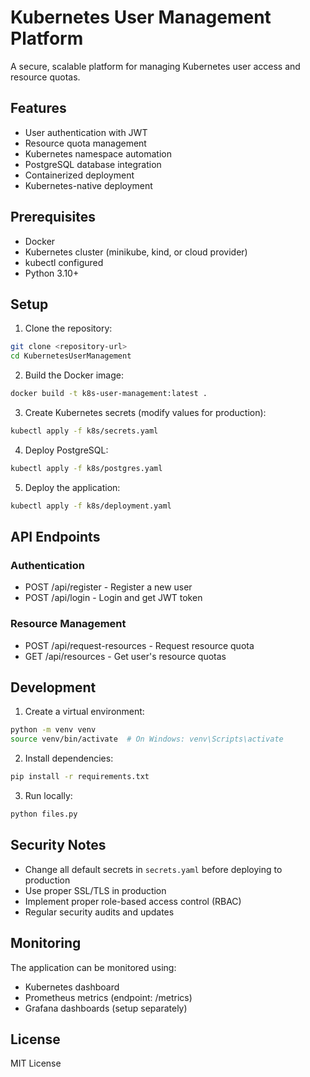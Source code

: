 # Kubernetes User Management Platform

A secure, scalable platform for managing Kubernetes user access and resource quotas.

## Features

- User authentication with JWT
- Resource quota management
- Kubernetes namespace automation
- PostgreSQL database integration
- Containerized deployment
- Kubernetes-native deployment

## Prerequisites

- Docker
- Kubernetes cluster (minikube, kind, or cloud provider)
- kubectl configured
- Python 3.10+

## Setup

1. Clone the repository:
```bash
git clone <repository-url>
cd KubernetesUserManagement
```

2. Build the Docker image:
```bash
docker build -t k8s-user-management:latest .
```

3. Create Kubernetes secrets (modify values for production):
```bash
kubectl apply -f k8s/secrets.yaml
```

4. Deploy PostgreSQL:
```bash
kubectl apply -f k8s/postgres.yaml
```

5. Deploy the application:
```bash
kubectl apply -f k8s/deployment.yaml
```

## API Endpoints

### Authentication
- POST /api/register - Register a new user
- POST /api/login - Login and get JWT token

### Resource Management
- POST /api/request-resources - Request resource quota
- GET /api/resources - Get user's resource quotas

## Development

1. Create a virtual environment:
```bash
python -m venv venv
source venv/bin/activate  # On Windows: venv\Scripts\activate
```

2. Install dependencies:
```bash
pip install -r requirements.txt
```

3. Run locally:
```bash
python files.py
```

## Security Notes

- Change all default secrets in `secrets.yaml` before deploying to production
- Use proper SSL/TLS in production
- Implement proper role-based access control (RBAC)
- Regular security audits and updates

## Monitoring

The application can be monitored using:
- Kubernetes dashboard
- Prometheus metrics (endpoint: /metrics)
- Grafana dashboards (setup separately)

## License

MIT License 